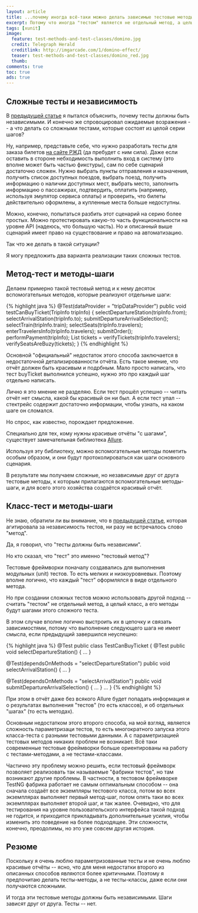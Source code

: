 ```yaml
---
layout: article
title: ...почему иногда всё-таки можно делать зависимые тестовые методы?
excerpt: Потому что иногда "тестом" является не отдельный метод, а целый тестовый класс, а методы являются отдельными шагами.
tags: [xunit]
image:
  feature: test-methods-and-test-classes/domino.jpg
  credit: Telegraph Herald
  creditlink: http://imgarcade.com/1/domino-effect/
  teaser: test-methods-and-test-classes/domino_red.jpg
  thumb:
comments: true
toc: true
ads: true
---
```

## Сложные тесты и независимость

В [предыдущей статье](/test-deps-are-evil/) я пытался объяснить, почему тесты должны быть независимыми. И конечно же спровоцировал ожидаемые возражения -- а что делать со сложными тестами, которые состоят из целой серии шагов?

Ну, например, представьте себе, что нужно разработать тесты для заказа билетов [на сайте РЖД](http://pass.rzd.ru/) (да пребудет с ним сила). Даже если оставить в стороне небходимость выполнить вход в систему (это вполне может быть частью фикстуры), сам по себе сценарий достаточно сложен. Нужно выбрать пункты отправления и назначения, получить список доступных поездов, выбрать поезд, получить информацию о наличии доступных мест, выбрать место, заполнить информацию о пассажирах, подтвердить, оплатить (например, используя эмулятор сервиса оплаты) и проверить, что билеты действительно оформлены, а купленные места больше недоступны.

Можно, конечно, попытаться разбить этот сценарий на серию более простых. Можно протестировать какую-то часть функциональности на уровне API (надеюсь, что большую часть). Но и описанный выше сценарий имеет право на существование и право на автоматизацию.

Так что же делать в такой ситуации?

Я могу предложить два варианта реализации таких сложных тестов.

## Метод-тест и методы-шаги

Делаем примерно такой тестовый метод и к нему десяток вспомогательных методов, которые реализуют отдельные шаги:

{% highlight java %}
@Test(dataProvider = "tripDataProvider")
public void testCanBuyTicket(TripInfo tripInfo) {
  selectDepartureStation(tripInfo.from);
  selectArrivalStation(tripInfo.to);
  submitDepartureArrivalSelection();
  selectTrain(tripInfo.train);
  selectSeats(tripInfo.travelers);
  enterTravelersInfo(tripInfo.travelers);
  submitOrder();
  performPayment(tripInfo);
  List<Ticket> tickets = verifyTickets(tripInfo.travelers);
  verifySeatsAreBuzy(tickets);
}
{% endhighlight %}

Основной "официальный" недостаток этого способа заключается в недостаточной детализированности отчёта. Есть такое мнение, что отчёт должен быть красивым и подрбным. Мало просто написать, что тест buyTicket выполнился успешно, нужно это про каждый шаг отдельно написать.

Лично я это мнение не разделяю. Если тест прошёл успешно -- читать отчёт нет смысла, какой бы красивый он ни был. А если тест упал -- стектрейс содержит достаточно информации, чтобы узнать, на каком шаге он сломался.

Но спрос, как известно, порождает предложение.

Специально для тех, кому нужны красивые отчёты "с шагами", существует замечательная библиотека [Allure](http://allure.qatools.ru/).

Используя эту библиотеку, можно вспомогательные методы пометить особым образом, и они будут протоколироваться как шаги основного сценария.

В результате мы получаем сложные, но независимые друг от друга тестовые методы, к которым прилагаются вспомогательные методы-шаги, и для всего этого хозяйства создаётся красивый отчёт.

## Класс-тест и методы-шаги

Не знаю, обратили ли вы внимание, что в [предыдущей статье](/test-deps-are-evil/), которая агитировала за независимость тестов, ни разу не встречалось слово "метод".

Да, я говорил, что "тесты должны быть независими".

Но кто сказал, что "тест" это именно "тестовый метод"?

Тестовые фреймворки поначалу создавались для выполнения модульных (unit) тестов. То есть мелких и низкоуровневых. Поэтому вполне логично, что каждый "тест" оформлялся в виде отдельного метода.

Но при создании сложных тестов можно использовать другой подход -- считать "тестом" не отдельный метод, а целый класс, а его методы будут шагами этого сложного теста.

В этом случае вполне логично выстроить их в цепочку и связать зависимостями, потому что выполнение следующего шага не имеет смысла, если предыдущий завершился неуспешно:

{% highlight java %}
@Test
public class TestCanBuyTicket {
  @Test
  public void selectDepartureStation() {
   ...
  }

  @Test(dependsOnMethods = "selectDepartureStation")
  public void selectArrivalStation() {
   ...
  }

  @Test(dependsOnMethods = "selectArrivalStation")
  public void submitDepartureArrivalSelection() {
   ...
  }
  ...
}
{% endhighlight %}

При этом в отчёт даже без всякого Allure будет попадать информация и о результатах выполнения "тестов" (то есть классов), и об отдельных "шагах" (то есть методах).

Основным недостатком этого второго способа, на мой взгляд, является сложность параметризаци тестов, то есть многократного запуска этого класса-теста с разными тестовыми данными. А с параметризацией тестовых методов никаких проблем не возникает. Всё таки современные тестовые фреймворки больше ориентированы на работу с тестами-методами, а не тестами-классами.

Частично эту проблему можно решить, если тестовый фреймворк позволяет реализовать так называемые "фабрики тестов", но там возникают другие проблемы. В частности, в тестовом фреймворке TestNG фабрика работает не самым оптимальным способом -- она сначала создаёт все экземпляры тестового класса, потом во всех экземплярах выполняет первый метод-шаг, потом опять таки во всех экземплярах выполняет второй шаг, и так жалее. Очевидно, что для тестирования на уровне пользовательского интерфейса такой подход не годится, и приходится прикладывать дополнительные усилия, чтобы изменить это поведение на более подходящее. Эти сложности, конечно, преодолимы, но это уже совсем другая история.

## Резюме

Поскольку я очень люблю параметризованные тесты и не очень люблю красивые отчёты -- ясно, что для меня недостатки второго из описанных способов являются более критичными. Поэтому я предпочитаю делать тесты-методы, а не тесты-классы, даже если они получаются сложными.

И тогда эти тестовые методы должны быть независимыми. Шаги зависят друг от друга. Тесты -- нет.